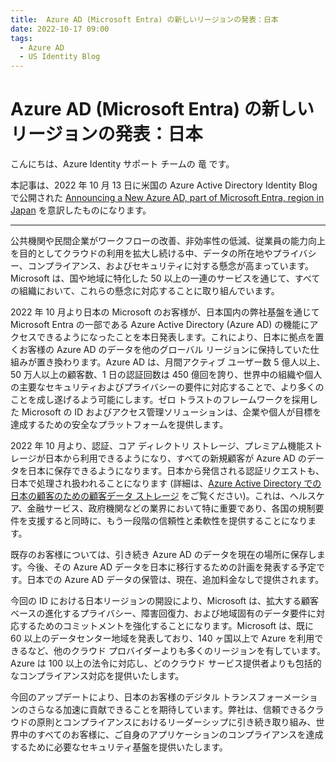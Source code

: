 ```yaml
---
title:  Azure AD (Microsoft Entra) の新しいリージョンの発表：日本
date: 2022-10-17 09:00
tags:
  - Azure AD
  - US Identity Blog
---
```


#  Azure AD (Microsoft Entra) の新しいリージョンの発表：日本

こんにちは、Azure Identity サポート チームの 竜 です。

本記事は、2022 年 10 月 13 日に米国の Azure Active Directory Identity Blog で公開された [Announcing a New Azure AD, part of Microsoft Entra, region in Japan](https://techcommunity.microsoft.com/t5/microsoft-entra-azure-ad-blog/announcing-a-new-azure-ad-part-of-microsoft-entra-region-in/ba-p/2967453) を意訳したものになります。

----

公共機関や民間企業がワークフローの改善、非効率性の低減、従業員の能力向上を目的としてクラウドの利用を拡大し続ける中、データの所在地やプライバシー、コンプライアンス、およびセキュリティに対する懸念が高まっています。Microsoft は、国や地域に特化した 50 以上の一連のサービスを通じて、すべての組織において、これらの懸念に対応することに取り組んでいます。  

2022 年 10 月より日本の Microsoft のお客様が、日本国内の弊社基盤を通じて Microsoft Entra の一部である Azure Active Directory (Azure AD) の機能にアクセスできるようになったことを本日発表します。これにより、日本に拠点を置くお客様の Azure AD のデータを他のグローバル リージョンに保持していた仕組みが置き換わります。Azure AD は、月間アクティブ ユーザー数 5 億人以上、50 万人以上の顧客数、1 日の認証回数は 450 億回を誇り、世界中の組織や個人の主要なセキュリティおよびプライバシーの要件に対応することで、より多くのことを成し遂げるよう可能にします。ゼロ トラストのフレームワークを採用した Microsoft の ID およびアクセス管理ソリューションは、企業や個人が目標を達成するための安全なプラットフォームを提供します。 

2022 年 10 月より、認証、コア ディレクトリ ストレージ、プレミアム機能ストレージが日本から利用できるようになり、すべての新規顧客が Azure AD のデータを日本に保存できるようになります。日本から発信される認証リクエストも、日本で処理され扱われることになります (詳細は、[Azure Active Directory での日本の顧客のための顧客データ ストレージ](https://learn.microsoft.com/ja-jp/azure/active-directory/fundamentals/active-directory-data-storage-japan) をご覧ください)。これは、ヘルスケア、金融サービス、政府機関などの業界において特に重要であり、各国の規制要件を支援すると同時に、もう一段階の信頼性と柔軟性を提供することになります。

既存のお客様については、引き続き Azure AD のデータを現在の場所に保存します。今後、その Azure AD データを日本に移行するための計画を発表する予定です。日本での Azure AD データの保管は、現在、追加料金なしで提供されます。 

今回の ID における日本リージョンの開設により、Microsoft は、拡大する顧客ベースの進化するプライバシー、障害回復力、および地域固有のデータ要件に対応するためのコミットメントを強化することになります。Microsoft は、既に 60 以上のデータセンター地域を発表しており、140 ヶ国以上で Azure を利用できるなど、他のクラウド プロバイダーよりも多くのリージョンを有しています。Azure は 100 以上の法令に対応し、どのクラウド サービス提供者よりも包括的なコンプライアンス対応を提供いたします。

今回のアップデートにより、日本のお客様のデジタル トランスフォーメーションのさらなる加速に貢献できることを期待しています。弊社は、信頼できるクラウドの原則とコンプライアンスにおけるリーダーシップに引き続き取り組み、世界中のすべてのお客様に、ご自身のアプリケーションのコンプライアンスを達成するために必要なセキュリティ基盤を提供いたします。  
